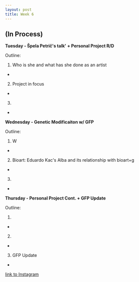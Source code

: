 ```yaml
---
layout: post
title: Week 6
---
```


## (In Process) 


**Tuesday - Špela Petrič's talk' + Personal Project R/D**

Outline:

1. Who is she and what has she done as an artist
-
2. Project in focus
-
3.
-


**Wednesday - Genetic Modificaiton w/ GFP**

Outline:

1. W
-
2. Bioart: Eduardo Kac's Alba and its relationship with bioart+g
-
3. 
-


**Thursday - Personal Project Cont. + GFP Update**

Outline:

1.
-
2. 
-
3. GFP Update
-


[link to Instagram ](https://www.instagram.com/carolina.minana/)